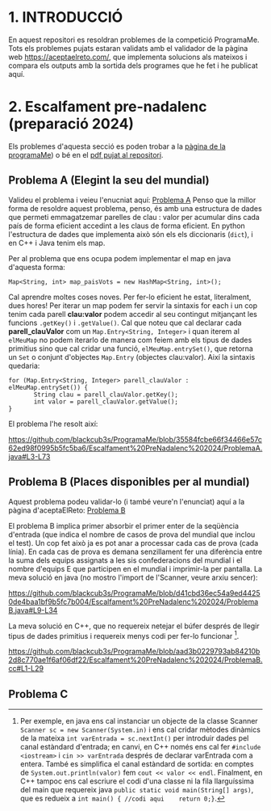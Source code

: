 # 1. INTRODUCCIÓ

En aquest repositori es resoldran problemes de la competició ProgramaMe. Tots els problemes pujats estaran validats amb el validador de la pàgina web https://aceptaelreto.com/, que implementa solucions als mateixos i compara els outputs amb la sortida dels programes que he fet i he publicat aquí.

# 2. Escalfament pre-nadalenc (preparació 2024)

Els problemes d'aquesta secció es poden trobar a la [pàgina de la programaMe](https://programame.com/documents/ProblemsSets/2024/ProgramaMe-2024-Navidad.pdf)) o bé en el [pdf pujat al repositori](/Escalfament%20PreNadalenc%202024/ProgramaMe-2024-Navidad.pdf).

## Problema A (Elegint la seu del mundial)

Valideu el problema i veieu l'enucniat aquí: [Problema A](https://aceptaelreto.com/problem/statement.php?id=709)
Penso que la millor forma de resoldre aquest problema, penso, és amb una estructura de dades que permeti emmagatzemar parelles de clau : valor per acumular dins cada país de forma eficient accedint a les claus de forma eficient. En python l'estructura de dades que implementa això són els els diccionaris (`dict`), i en C++ i Java tenim els map. 

Per al problema que ens ocupa podem implementar el map en java d'aquesta forma:

`Map<String, int> map_paisVots = new HashMap<String, int>();`

Cal aprendre moltes coses noves. Per fer-lo eficient he estat, literalment, dues hores! Per iterar un map podem fer servir la sintaxis for each i un cop tenim cada parell <strong>clau:valor</strong> podem accedir al seu contingut mitjançant les funcions `.getKey()` i `.getValue()`. Cal que noteu que cal declarar cada <strong>parell_clauValor</strong> com un `Map.Entry<String, Integer>` i quan iterem al `elMeuMap` no podem iterarlo de manera com feiem amb els tipus de dades primitius sino que cal cridar una funció, `elMeuMap.entrySet()`, que retorna un `Set` o conjunt d'objectes `Map.Entry` (objectes clau:valor). Així la sintaxis quedaria:

```
for (Map.Entry<String, Integer> parell_clauValor : elMeuMap.entrySet()) {                             
       String clau = parell_clauValor.getKey(); 
       int valor = parell_clauValor.getValue();
} 
```



El problema l'he resolt així:

https://github.com/blackcub3s/ProgramaMe/blob/35584fcbe66f34466e57c62ed98f0995b5fc5ba6/Escalfament%20PreNadalenc%202024/ProblemaA.java#L3-L73





## Problema B (Places disponibles per al mundial)

Aquest problema podeu validar-lo (i també veure'n l'enunciat) aquí a la pàgina d'aceptaElReto: [Problema B](https://aceptaelreto.com/problem/statement.php?id=710)

El problema B implica primer absorbir el primer enter de la seqüència d'entrada (que indica el nombre de casos de prova del mundial que inclou el test). Un cop fet això ja es pot anar a processar cada cas de prova (cada línia). En cada cas de prova es demana senzillament fer una diferència entre la suma dels equips assignats a les sis confederacions del mundial i el nombre d'equips E que participen en el mundial i imprimir-la per pantalla. La meva solució en java (no mostro l'import de l'Scanner, veure arxiu sencer):

https://github.com/blackcub3s/ProgramaMe/blob/d41cbd36ec54a9ed44250de4baa1bf9b5fc7b004/Escalfament%20PreNadalenc%202024/ProblemaB.java#L9-L34

La meva solució en C++, que no requereix netejar el búfer després de llegir tipus de dades primitius i requereix menys codi per fer-lo funcionar [^1]. 



https://github.com/blackcub3s/ProgramaMe/blob/aad3b0229793ab84210b2d8c770ae1f6af06df22/Escalfament%20PreNadalenc%202024/ProblemaB.cc#L1-L29




## Problema C




<!-- NOTES AL PEU DE PÀGINA -->
[^1]: Per exemple, en java ens cal instanciar un objecte de la classe Scanner `Scanner sc = new Scanner(System.in)` i ens cal cridar mètodes dinàmics de la mateixa `int varEntrada = sc.nextInt()` per introduir dades pel canal estàndard d'entrada; en canvi, en C++ només ens cal fer `#include <iostream>` i `cin >> varEntrada` després de declarar varEntrada com a entera. També es simplifica el canal estàndard de sortida: en comptes de `System.out.println(valor)` fem `cout << valor << endl`. Finalment, en C++ tampoc ens cal escriure el codi d'una classe ni la fila llarguíssima del main que requereix java `public static void main(String[] args)`, que es redueix a `int main() { //codi aqui    return 0;}`.
<!--FI NOTA AL PEU DE PÀGINA -->